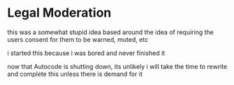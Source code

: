 # Legal Moderation

this was a somewhat stupid idea based around the idea of requiring the users consent for them to be warned, muted, etc

i started this because i was bored and never finished it

now that Autocode is shutting down, its unlikely i will take the time to rewrite and complete this unless there is demand for it